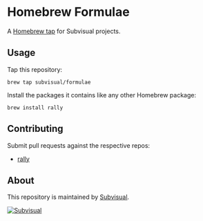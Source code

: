 # Homebrew Formulae

A [Homebrew tap] for Subvisual projects.

[Homebrew tap]: https://github.com/Homebrew/homebrew/blob/master/share/doc/homebrew/brew-tap.md

## Usage

Tap this repository:

    brew tap subvisual/formulae

Install the packages it contains like any other Homebrew package:

    brew install rally

## Contributing

Submit pull requests against the respective repos:

* [rally](https://github.com/zamith/rusty_ally)

## About

This repository is maintained by [Subvisual](http://subvisual.co).

[![Subvisual](https://raw.githubusercontent.com/subvisual/guides/master/github/templates/subvisual_logo_with_name.png)](http://subvisual.co)
